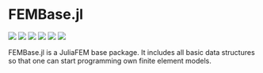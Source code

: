 # FEMBase.jl

[![][travis-img]][travis-url]
[![][coveralls-img]][coveralls-url]
[![][docs-stable-img]][docs-stable-url]
[![][docs-latest-img]][docs-latest-url]
[![][issues-img]][issues-url]
[![][appveyor-img]][appveyor-url]

FEMBase.jl is a JuliaFEM base package. It includes all basic data structures
so that one can start programming own finite element models.

[travis-img]: https://travis-ci.org/JuliaFEM/FEMBase.jl.svg?branch=master
[travis-url]: https://travis-ci.org/JuliaFEM/FEMBase.jl
[docs-stable-img]: https://img.shields.io/badge/docs-stable-blue.svg
[docs-stable-url]: https://juliafem.github.io/FEMBase.jl/stable
[docs-latest-img]: https://img.shields.io/badge/docs-latest-blue.svg
[docs-latest-url]: https://juliafem.github.io/FEMBase.jl/latest
[coveralls-img]: https://coveralls.io/repos/github/JuliaFEM/FEMBase.jl/badge.svg?branch=master
[coveralls-url]: https://coveralls.io/github/JuliaFEM/FEMBase.jl?branch=master
[issues-img]: https://img.shields.io/github/issues/JuliaFEM/FEMBase.jl.svg
[issues-url]: https://github.com/JuliaFEM/FEMBase.jl/issues
[appveyor-img]: https://ci.appveyor.com/api/projects/status/3n3payrhfq6ih623/branch/master?svg=true
[appveyor-url]: https://ci.appveyor.com/project/JuliaFEM/fembase-jl/branch/master
